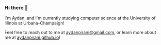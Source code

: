### Hi there 👋


I'm Aydan, and I'm currently studying computer science at the University of Illinois at Urbana-Champaign!

Feel free to reach out to me at aydanpirani@gmail.com, or learn more about me at [aydanpirani.github.io](https://aydanpirani.github.io)!


<!--
**AydanPirani/AydanPirani** is a ✨ _special_ ✨ repository because its `README.md` (this file) appears on your GitHub profile.

Here are some ideas to get you started:

- 🔭 I’m currently working on ...
- 🌱 I’m currently learning ...
- 👯 I’m looking to collaborate on ...
- 🤔 I’m looking for help with ...
- 💬 Ask me about ...
- 📫 How to reach me: ...
- 😄 Pronouns: ...
- ⚡ Fun fact: ...
-->
